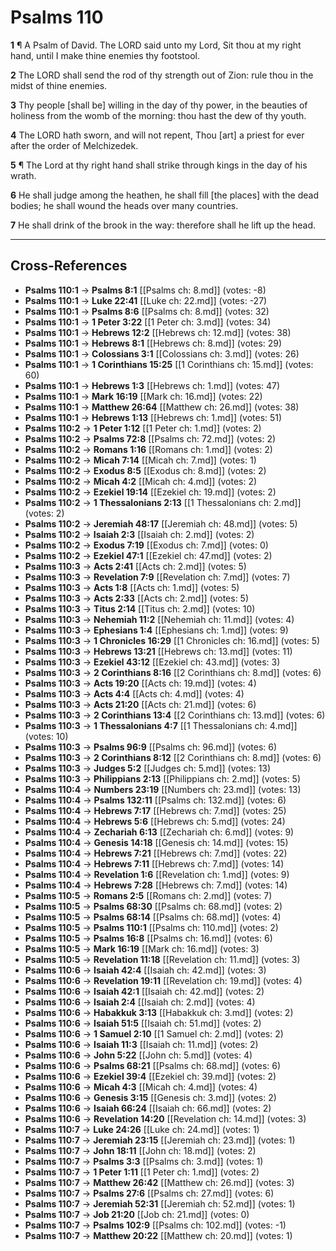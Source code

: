 # Psalms 110

**1** ¶ A Psalm of David. The LORD said unto my Lord, Sit thou at my right hand, until I make thine enemies thy footstool.

**2** The LORD shall send the rod of thy strength out of Zion: rule thou in the midst of thine enemies.

**3** Thy people [shall be] willing in the day of thy power, in the beauties of holiness from the womb of the morning: thou hast the dew of thy youth.

**4** The LORD hath sworn, and will not repent, Thou [art] a priest for ever after the order of Melchizedek.

**5** ¶ The Lord at thy right hand shall strike through kings in the day of his wrath.

**6** He shall judge among the heathen, he shall fill [the places] with the dead bodies; he shall wound the heads over many countries.

**7** He shall drink of the brook in the way: therefore shall he lift up the head.

---

## Cross-References

- **Psalms 110:1** → **Psalms 8:1** [[Psalms ch: 8.md]] (votes: -8)
- **Psalms 110:1** → **Luke 22:41** [[Luke ch: 22.md]] (votes: -27)
- **Psalms 110:1** → **Psalms 8:6** [[Psalms ch: 8.md]] (votes: 32)
- **Psalms 110:1** → **1 Peter 3:22** [[1 Peter ch: 3.md]] (votes: 34)
- **Psalms 110:1** → **Hebrews 12:2** [[Hebrews ch: 12.md]] (votes: 38)
- **Psalms 110:1** → **Hebrews 8:1** [[Hebrews ch: 8.md]] (votes: 29)
- **Psalms 110:1** → **Colossians 3:1** [[Colossians ch: 3.md]] (votes: 26)
- **Psalms 110:1** → **1 Corinthians 15:25** [[1 Corinthians ch: 15.md]] (votes: 60)
- **Psalms 110:1** → **Hebrews 1:3** [[Hebrews ch: 1.md]] (votes: 47)
- **Psalms 110:1** → **Mark 16:19** [[Mark ch: 16.md]] (votes: 22)
- **Psalms 110:1** → **Matthew 26:64** [[Matthew ch: 26.md]] (votes: 38)
- **Psalms 110:1** → **Hebrews 1:13** [[Hebrews ch: 1.md]] (votes: 51)
- **Psalms 110:2** → **1 Peter 1:12** [[1 Peter ch: 1.md]] (votes: 2)
- **Psalms 110:2** → **Psalms 72:8** [[Psalms ch: 72.md]] (votes: 2)
- **Psalms 110:2** → **Romans 1:16** [[Romans ch: 1.md]] (votes: 2)
- **Psalms 110:2** → **Micah 7:14** [[Micah ch: 7.md]] (votes: 1)
- **Psalms 110:2** → **Exodus 8:5** [[Exodus ch: 8.md]] (votes: 2)
- **Psalms 110:2** → **Micah 4:2** [[Micah ch: 4.md]] (votes: 2)
- **Psalms 110:2** → **Ezekiel 19:14** [[Ezekiel ch: 19.md]] (votes: 2)
- **Psalms 110:2** → **1 Thessalonians 2:13** [[1 Thessalonians ch: 2.md]] (votes: 2)
- **Psalms 110:2** → **Jeremiah 48:17** [[Jeremiah ch: 48.md]] (votes: 5)
- **Psalms 110:2** → **Isaiah 2:3** [[Isaiah ch: 2.md]] (votes: 2)
- **Psalms 110:2** → **Exodus 7:19** [[Exodus ch: 7.md]] (votes: 0)
- **Psalms 110:2** → **Ezekiel 47:1** [[Ezekiel ch: 47.md]] (votes: 2)
- **Psalms 110:3** → **Acts 2:41** [[Acts ch: 2.md]] (votes: 5)
- **Psalms 110:3** → **Revelation 7:9** [[Revelation ch: 7.md]] (votes: 7)
- **Psalms 110:3** → **Acts 1:8** [[Acts ch: 1.md]] (votes: 5)
- **Psalms 110:3** → **Acts 2:33** [[Acts ch: 2.md]] (votes: 5)
- **Psalms 110:3** → **Titus 2:14** [[Titus ch: 2.md]] (votes: 10)
- **Psalms 110:3** → **Nehemiah 11:2** [[Nehemiah ch: 11.md]] (votes: 4)
- **Psalms 110:3** → **Ephesians 1:4** [[Ephesians ch: 1.md]] (votes: 9)
- **Psalms 110:3** → **1 Chronicles 16:29** [[1 Chronicles ch: 16.md]] (votes: 5)
- **Psalms 110:3** → **Hebrews 13:21** [[Hebrews ch: 13.md]] (votes: 11)
- **Psalms 110:3** → **Ezekiel 43:12** [[Ezekiel ch: 43.md]] (votes: 3)
- **Psalms 110:3** → **2 Corinthians 8:16** [[2 Corinthians ch: 8.md]] (votes: 6)
- **Psalms 110:3** → **Acts 19:20** [[Acts ch: 19.md]] (votes: 4)
- **Psalms 110:3** → **Acts 4:4** [[Acts ch: 4.md]] (votes: 4)
- **Psalms 110:3** → **Acts 21:20** [[Acts ch: 21.md]] (votes: 6)
- **Psalms 110:3** → **2 Corinthians 13:4** [[2 Corinthians ch: 13.md]] (votes: 6)
- **Psalms 110:3** → **1 Thessalonians 4:7** [[1 Thessalonians ch: 4.md]] (votes: 10)
- **Psalms 110:3** → **Psalms 96:9** [[Psalms ch: 96.md]] (votes: 6)
- **Psalms 110:3** → **2 Corinthians 8:12** [[2 Corinthians ch: 8.md]] (votes: 6)
- **Psalms 110:3** → **Judges 5:2** [[Judges ch: 5.md]] (votes: 13)
- **Psalms 110:3** → **Philippians 2:13** [[Philippians ch: 2.md]] (votes: 5)
- **Psalms 110:4** → **Numbers 23:19** [[Numbers ch: 23.md]] (votes: 13)
- **Psalms 110:4** → **Psalms 132:11** [[Psalms ch: 132.md]] (votes: 6)
- **Psalms 110:4** → **Hebrews 7:17** [[Hebrews ch: 7.md]] (votes: 25)
- **Psalms 110:4** → **Hebrews 5:6** [[Hebrews ch: 5.md]] (votes: 24)
- **Psalms 110:4** → **Zechariah 6:13** [[Zechariah ch: 6.md]] (votes: 9)
- **Psalms 110:4** → **Genesis 14:18** [[Genesis ch: 14.md]] (votes: 15)
- **Psalms 110:4** → **Hebrews 7:21** [[Hebrews ch: 7.md]] (votes: 22)
- **Psalms 110:4** → **Hebrews 7:11** [[Hebrews ch: 7.md]] (votes: 14)
- **Psalms 110:4** → **Revelation 1:6** [[Revelation ch: 1.md]] (votes: 9)
- **Psalms 110:4** → **Hebrews 7:28** [[Hebrews ch: 7.md]] (votes: 14)
- **Psalms 110:5** → **Romans 2:5** [[Romans ch: 2.md]] (votes: 7)
- **Psalms 110:5** → **Psalms 68:30** [[Psalms ch: 68.md]] (votes: 2)
- **Psalms 110:5** → **Psalms 68:14** [[Psalms ch: 68.md]] (votes: 4)
- **Psalms 110:5** → **Psalms 110:1** [[Psalms ch: 110.md]] (votes: 2)
- **Psalms 110:5** → **Psalms 16:8** [[Psalms ch: 16.md]] (votes: 6)
- **Psalms 110:5** → **Mark 16:19** [[Mark ch: 16.md]] (votes: 3)
- **Psalms 110:5** → **Revelation 11:18** [[Revelation ch: 11.md]] (votes: 3)
- **Psalms 110:6** → **Isaiah 42:4** [[Isaiah ch: 42.md]] (votes: 3)
- **Psalms 110:6** → **Revelation 19:11** [[Revelation ch: 19.md]] (votes: 4)
- **Psalms 110:6** → **Isaiah 42:1** [[Isaiah ch: 42.md]] (votes: 2)
- **Psalms 110:6** → **Isaiah 2:4** [[Isaiah ch: 2.md]] (votes: 4)
- **Psalms 110:6** → **Habakkuk 3:13** [[Habakkuk ch: 3.md]] (votes: 2)
- **Psalms 110:6** → **Isaiah 51:5** [[Isaiah ch: 51.md]] (votes: 2)
- **Psalms 110:6** → **1 Samuel 2:10** [[1 Samuel ch: 2.md]] (votes: 2)
- **Psalms 110:6** → **Isaiah 11:3** [[Isaiah ch: 11.md]] (votes: 2)
- **Psalms 110:6** → **John 5:22** [[John ch: 5.md]] (votes: 4)
- **Psalms 110:6** → **Psalms 68:21** [[Psalms ch: 68.md]] (votes: 6)
- **Psalms 110:6** → **Ezekiel 39:4** [[Ezekiel ch: 39.md]] (votes: 2)
- **Psalms 110:6** → **Micah 4:3** [[Micah ch: 4.md]] (votes: 4)
- **Psalms 110:6** → **Genesis 3:15** [[Genesis ch: 3.md]] (votes: 2)
- **Psalms 110:6** → **Isaiah 66:24** [[Isaiah ch: 66.md]] (votes: 2)
- **Psalms 110:6** → **Revelation 14:20** [[Revelation ch: 14.md]] (votes: 3)
- **Psalms 110:7** → **Luke 24:26** [[Luke ch: 24.md]] (votes: 1)
- **Psalms 110:7** → **Jeremiah 23:15** [[Jeremiah ch: 23.md]] (votes: 1)
- **Psalms 110:7** → **John 18:11** [[John ch: 18.md]] (votes: 2)
- **Psalms 110:7** → **Psalms 3:3** [[Psalms ch: 3.md]] (votes: 1)
- **Psalms 110:7** → **1 Peter 1:11** [[1 Peter ch: 1.md]] (votes: 2)
- **Psalms 110:7** → **Matthew 26:42** [[Matthew ch: 26.md]] (votes: 3)
- **Psalms 110:7** → **Psalms 27:6** [[Psalms ch: 27.md]] (votes: 6)
- **Psalms 110:7** → **Jeremiah 52:31** [[Jeremiah ch: 52.md]] (votes: 1)
- **Psalms 110:7** → **Job 21:20** [[Job ch: 21.md]] (votes: 0)
- **Psalms 110:7** → **Psalms 102:9** [[Psalms ch: 102.md]] (votes: -1)
- **Psalms 110:7** → **Matthew 20:22** [[Matthew ch: 20.md]] (votes: 1)
